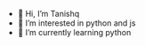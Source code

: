 - 👋 Hi, I’m Tanishq
- 👀 I’m interested in python and js
- 🌱 I’m currently learning python

<!---
xinov-bits/xinov-bits is a ✨ special ✨ repository because its `README.md` (this file) appears on your GitHub profile.
You can click the Preview link to take a look at your changes.
--->
